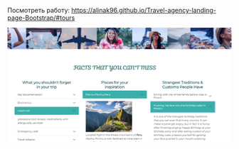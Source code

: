 Посмотреть работу: https://alinak96.github.io/Travel-agency-landing-page-Bootstrap/#tours

![Вид:](./img/bootstrap-final.png)